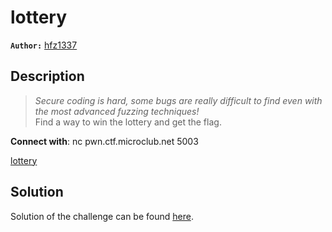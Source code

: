 # lottery

**`Author:`** [hfz1337](https://github.com/hfz1337)

## Description

> _Secure coding is hard, some bugs are really difficult to find
> even with the most advanced fuzzing techniques!_  
> Find a way to win the lottery and get the flag.  

**Connect with**: nc pwn.ctf.microclub.net 5003  

[lottery](challenge/lottery)

## Solution

Solution of the challenge can be found [here](solution/).
